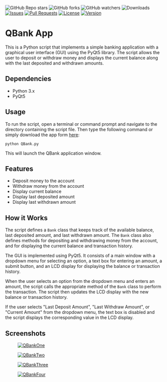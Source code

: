 ![GitHub Repo stars](https://img.shields.io/github/stars/awaisyasin/qbank-app?style=social)
![GitHub forks](https://img.shields.io/github/forks/awaisyasin/qbank-app?style=social)
![GitHub watchers](https://img.shields.io/github/watchers/awaisyasin/qbank-app?style=social)
![Downloads](https://img.shields.io/pypi/dm/project-name.svg)
[![Issues](https://img.shields.io/github/issues/awaisyasin/qbank-app.svg)](https://github.com/awaisyasin/qbank-app/issues)
[![Pull Requests](https://img.shields.io/github/issues-pr/awaisyasin/qbank-app.svg)](https://github.com/awaisyasin/qbank-app/pulls)
[![License](https://img.shields.io/badge/license-MIT-blue.svg)](https://opensource.org/licenses/MIT)
[![Version](https://img.shields.io/badge/version-1.0-green.svg)](https://github.com/awaisyasin/qbank-app/releases)
# QBank App

This is a Python script that implements a simple banking application with a graphical user interface (GUI) using the PyQt5 library. The script allows the user to deposit or withdraw money and displays the current balance along with the last deposited and withdrawn amounts.

## Dependencies

- Python 3.x
- PyQt5

## Usage

To run the script, open a terminal or command prompt and navigate to the directory containing the script file. Then type the following command or simply download the app form [here](https://github.com/awaisyasin/qbank-app/tree/main/app):

```
python QBank.py
```

This will launch the QBank application window.

## Features

- Deposit money to the account
- Withdraw money from the account
- Display current balance
- Display last deposited amount
- Display last withdrawn amount

## How it Works

The script defines a `Bank` class that keeps track of the available balance, last deposited amount, and last withdrawn amount. The `Bank` class also defines methods for depositing and withdrawing money from the account, and for displaying the current balance and transaction history.

The GUI is implemented using PyQt5. It consists of a main window with a dropdown menu for selecting an option, a text box for entering an amount, a submit button, and an LCD display for displaying the balance or transaction history.

When the user selects an option from the dropdown menu and enters an amount, the script calls the appropriate method of the `Bank` class to perform the transaction. The script then updates the LCD display with the new balance or transaction history.

If the user selects "Last Deposit Amount", "Last Withdraw Amount", or "Current Amount" from the dropdown menu, the text box is disabled and the script displays the corresponding value in the LCD display.

## Screenshots

<div class="gallery">
  <figure>
    <a href="https://github.com/awaisyasin/qbank-app/blob/main/screenshots/QBankOne.PNG" target="_blank">
      <img src="https://github.com/awaisyasin/qbank-app/blob/main/screenshots/QBankOne.PNG" alt="QBankOne">
    </a>
  </figure>
  <figure>
    <a href="https://github.com/awaisyasin/qbank-app/blob/main/screenshots/QBankTwo.PNG" target="_blank">
      <img src="https://github.com/awaisyasin/qbank-app/blob/main/screenshots/QBankTwo.PNG" alt="QBankTwo">
    </a>
  </figure>
  <figure>
    <a href="https://github.com/awaisyasin/qbank-app/blob/main/screenshots/QBankThree.PNG" target="_blank">
      <img src="https://github.com/awaisyasin/qbank-app/blob/main/screenshots/QBankThree.PNG" alt="QBankThree">
    </a>
  </figure>
  <figure>
    <a href="https://github.com/awaisyasin/qbank-app/blob/main/screenshots/QBankFour.PNG" target="_blank">
      <img src="https://github.com/awaisyasin/qbank-app/blob/main/screenshots/QBankFour.PNG" alt="QBankFour">
    </a>
  </figure>
</div>

